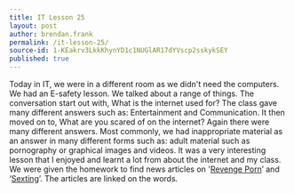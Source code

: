 ```yaml
---
title: IT Lesson 25
layout: post
author: brendan.frank
permalink: /it-lesson-25/
source-id: 1-KEakrv3LkkKhynYD1c1NUGlAR17dYVscp2sskykSEY
published: true
---
```

Today in IT, we were in a different room as we didn't need the computers. We had an E-safety lesson. We talked about a range of things. The conversation start out with, What is the internet used for? The class gave many different answers such as: Entertainment and Communication. It then moved on to, What are you scared of on the internet? Again there were many different answers. Most commonly, we had inappropriate material as an answer in many different forms such as: adult material such as pornography or graphical images and videos. It was a very interesting lesson that I enjoyed and learnt a lot from about the internet and my class. We were given the homework to find news articles on '[Revenge Porn]([http://www.bbc.co.uk/news/uk-england-36054273](http://www.bbc.co.uk/news/uk-england-36054273))’ and ‘[Sexting]([http://www.bbc.co.uk/news/technology-35577506](http://www.bbc.co.uk/news/technology-35577506))’. The articles are linked on the words. 

